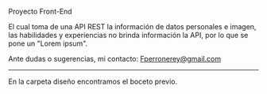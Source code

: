Proyecto Front-End

El cual toma de una API REST la información de datos personales e imagen,
las habilidades y experiencias no brinda información la API, por lo que se pone un "Lorem ipsum".

Ante dudas o sugerencias, mi contacto: Fperronerey@gmail.com

**************************************************************************
En la carpeta diseño encontramos el boceto previo.